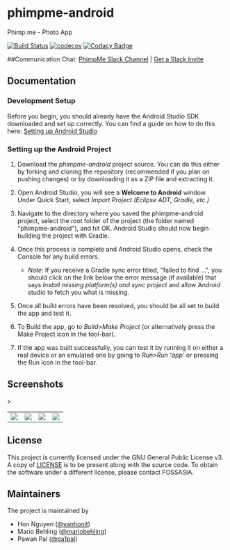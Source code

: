 # phimpme-android
Phimp.me - Photo App

[![Build Status](https://travis-ci.org/fossasia/phimpme-android.svg?branch=master)](https://travis-ci.org/fossasia/phimpme-android)
[![codecov](https://codecov.io/gh/fossasia/phimpme-android/branch/master/graph/badge.svg)](https://codecov.io/gh/fossasia/phimpme-android)
[![Codacy Badge](https://api.codacy.com/project/badge/Grade/ad1ba4cbecf04d3baa96a04c9a14d8cc)](https://www.codacy.com/app/mb/phimpme-android?utm_source=github.com&amp;utm_medium=referral&amp;utm_content=fossasia/phimpme-android&amp;utm_campaign=Badge_Grade)

##Communication
Chat: [PhimpMe Slack Channel](http://fossasia.slack.com/messages/phimpme/) | [Get a Slack Invite](http://fossasia-slack.herokuapp.com/)

## Documentation

### Development Setup

Before you begin, you should already have the Android Studio SDK downloaded and set up correctly. You can find a guide on how to do this here: [Setting up Android Studio](http://developer.android.com/sdk/installing/index.html?pkg=studio)

### Setting up the Android Project

1. Download the *phimpme-android* project source. You can do this either by forking and cloning the repository (recommended if you plan on pushing changes) or by downloading it as a ZIP file and extracting it.

2. Open Android Studio, you will see a **Welcome to Android** window. Under Quick Start, select *Import Project (Eclipse ADT, Gradle, etc.)*

3. Navigate to the directory where you saved the phimpme-android project, select the root folder of the project (the folder named "phimpme-android"), and hit OK. Android Studio should now begin building the project with Gradle.

4. Once this process is complete and Android Studio opens, check the Console for any build errors.

    - *Note:* If you receive a Gradle sync error titled, "failed to find ...", you should click on the link below the error message (if available) that says *Install missing platform(s) and sync project* and allow Android studio to fetch you what is missing.

5. Once all build errors have been resolved, you should be all set to build the app and test it.

6. To Build the app, go to *Build>Make Project* (or alternatively press the Make Project icon in the tool-bar).

7. If the app was built successfully, you can test it by running it on either a real device or an emulated one by going to *Run>Run 'app'* or pressing the Run icon in the tool-bar.

## Screenshots
<table>
  <tr>
    <td><img src="https://raw.githubusercontent.com/fossasia/phimpme-android/master/docs/screenshots/home.png"></td>></td>
  <td><img src="https://raw.githubusercontent.com/fossasia/phimpme-android/master/docs/screenshots/upload.png"></td>
    <td><img src="https://raw.githubusercontent.com/fossasia/phimpme-android/master/docs/screenshots/fbupload.png"></td>
 <td><img src="https://raw.githubusercontent.com/fossasia/phimpme-android/master/docs/screenshots/settings.png"></td>
 
  </tr>
  </table>

## License

This project is currently licensed under the GNU General Public License v3. A copy of [LICENSE](LICENSE.md) is to be present along with the source code. To obtain the software under a different license, please contact FOSSASIA.

## Maintainers
The project is maintained by
- Hon Nguyen ([@vanhonit](https://github.com/vanhonit))
- Mario Behling ([@mariobehling](http://github.com/mariobehling))
- Pawan Pal ([@pa1pal](http://github.com/pa1pal))

